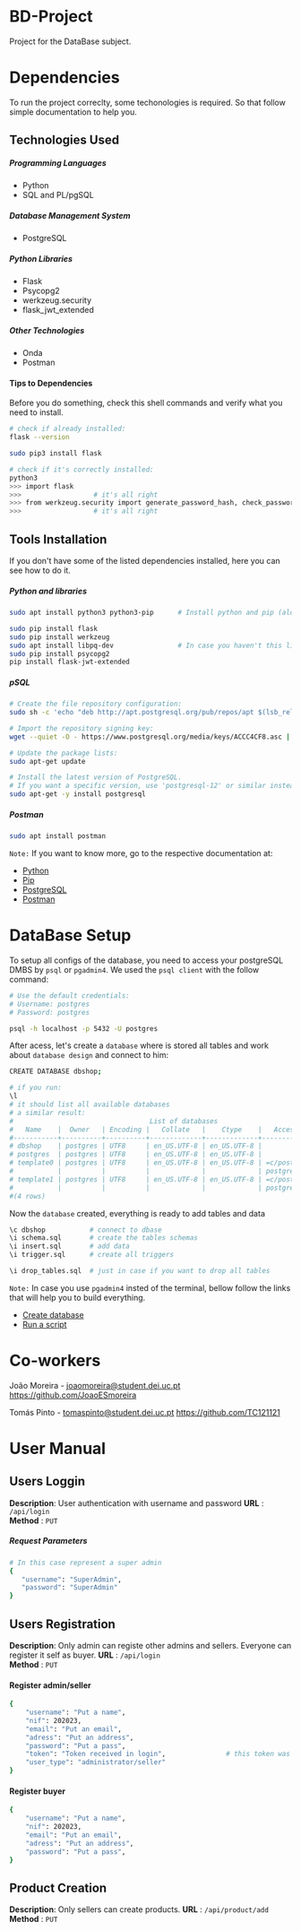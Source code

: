 # BD-Project
Project for the DataBase subject.

# Dependencies
To run the project correclty, some techonologies is required. So that follow simple documentation to help you. 

## Technologies Used
##### Programming Languages
   - Python
   - SQL and PL/pgSQL
##### Database Management System
   - PostgreSQL
##### Python Libraries
   - Flask
   - Psycopg2
   - werkzeug.security
   - flask_jwt_extended
##### Other Technologies
   - Onda
   - Postman


#### Tips to Dependencies
Before you do something, check this shell commands and verify what you need to install.

```bash
# check if already installed:
flask --version

sudo pip3 install flask

# check if it's correctly installed:
python3
>>> import flask
>>>                  # it's all right
>>> from werkzeug.security import generate_password_hash, check_password_hash
>>>                  # it's all right
```


## Tools Installation
If you don't have some of the listed dependencies installed, here you can see how to do it.


##### Python and libraries
```bash
sudo apt install python3 python3-pip      # Install python and pip (alow to install other libraries)

sudo pip install flask
sudo pip install werkzeug
sudo apt install libpq-dev                # In case you haven't this library, you need to install (assume gcc is installed in OS by default)
sudo pip install psycopg2
pip install flask-jwt-extended
```

##### pSQL
```bash
# Create the file repository configuration:
sudo sh -c 'echo "deb http://apt.postgresql.org/pub/repos/apt $(lsb_release -cs)-pgdg main" > /etc/apt/sources.list.d/pgdg.list'

# Import the repository signing key:
wget --quiet -O - https://www.postgresql.org/media/keys/ACCC4CF8.asc | sudo apt-key add -

# Update the package lists:
sudo apt-get update

# Install the latest version of PostgreSQL.
# If you want a specific version, use 'postgresql-12' or similar instead of 'postgresql':
sudo apt-get -y install postgresql
```

##### Postman
```bash
sudo apt install postman
```

`Note:` If you want to know more, go to the respective documentation at:
  - [Python](https://www.python.org/downloads/)
  - [Pip](https://pip.pypa.io/en/stable/installing/)
  - [PostgreSQL](https://www.postgresql.org/download/)
  - [Postman](https://postman.com/)



# DataBase Setup
To setup all configs of the database, you need to access your postgreSQL DMBS by `psql` or `pgadmin4`.
We used the `psql client` with the follow command:

```bash
# Use the default credentials:
# Username: postgres
# Password: postgres

psql -h localhost -p 5432 -U postgres
```

After acess, let's create a `database` where is stored all tables and work about `database design` and connect to him:

```bash
CREATE DATABASE dbshop;

# if you run:
\l
# it should list all available databases
# a similar result:
#                                  List of databases
#   Name    |  Owner   | Encoding |   Collate   |    Ctype    |   Access privileges   
#-----------+----------+----------+-------------+-------------+-----------------------
# dbshop    | postgres | UTF8     | en_US.UTF-8 | en_US.UTF-8 | 
# postgres  | postgres | UTF8     | en_US.UTF-8 | en_US.UTF-8 | 
# template0 | postgres | UTF8     | en_US.UTF-8 | en_US.UTF-8 | =c/postgres          +
#           |          |          |             |             | postgres=CTc/postgres
# template1 | postgres | UTF8     | en_US.UTF-8 | en_US.UTF-8 | =c/postgres          +
#           |          |          |             |             | postgres=CTc/postgres
#(4 rows)
```

Now the `database` created, everything is ready to add tables and data

```bash
\c dbshop           # connect to dbase
\i schema.sql       # create the tables schemas
\i insert.sql       # add data
\i trigger.sql      # create all triggers

\i drop_tables.sql  # just in case if you want to drop all tables
```

`Note:` In case you use `pgadmin4` insted of the terminal, bellow follow the links that will help you to build everything.
   - [Create database](https://www.pgadmin.org/docs/pgadmin4/development/database_dialog.html)
   - [Run a script](https://linuxhint.com/run-sql-file-postgresql/)

# Co-workers
João Moreira - joaomoreira@student.dei.uc.pt https://github.com/JoaoESmoreira

Tomás Pinto - tomaspinto@student.dei.uc.pt https://github.com/TC121121


# User Manual

## Users Loggin
**Description**: User authentication with username and password
**URL** : `/api/login`  
**Method** : `PUT`  

##### Request Parameters
```bash
# In this case represent a super admin
{
   "username": "SuperAdmin", 
   "password": "SuperAdmin"
}
```

## Users Registration

**Description**: Only admin can registe other admins and sellers. Everyone can register it self as buyer.
**URL** : `/api/login`  
**Method** : `PUT` 

#### Register admin/seller

```bash
{
    "username": "Put a name", 
    "nif": 202023,
    "email": "Put an email",
    "adress": "Put an address", 
    "password": "Put a pass", 
    "token": "Token received in login",               # this token was passed in the loggin
    "user_type": "administrator/seller"
}
```
#### Register buyer

```bash
{
    "username": "Put a name", 
    "nif": 202023,
    "email": "Put an email",
    "adress": "Put an address", 
    "password": "Put a pass", 
}
```

## Product Creation

**Description**: Only sellers can create products.
**URL** : `/api/product/add`  
**Method** : `PUT`

